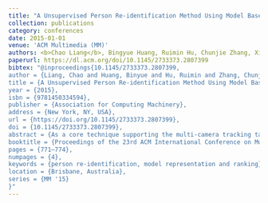 ```yaml
---
title: "A Unsupervised Person Re-identification Method Using Model Based Representation and Ranking"
collection: publications
category: conferences
date: 2015-01-01
venue: 'ACM Multimedia (MM)'
authors: <b>Chao Liang</b>, Bingyue Huang, Ruimin Hu, Chunjie Zhang, Xiao-Yuan Jing, Jing Xiao
paperurl: https://dl.acm.org/doi/10.1145/2733373.2807399
bibtex: "@inproceedings{10.1145/2733373.2807399,
author = {Liang, Chao and Huang, Binyue and Hu, Ruimin and Zhang, Chunjie and Jing, Xiaoyuan and Xiao, Jing},
title = {A Unsupervised Person Re-identification Method Using Model Based Representation and Ranking},
year = {2015},
isbn = {9781450334594},
publisher = {Association for Computing Machinery},
address = {New York, NY, USA},
url = {https://doi.org/10.1145/2733373.2807399},
doi = {10.1145/2733373.2807399},
abstract = {As a core technique supporting the multi-camera tracking task, person re-identification attracts increasing research interests in both academic and industrial communities. Its aim is to match individuals across a group of spatially non-overlapping surveillance cameras, which are usually interfered by various imaging conditions and object motions. Current methods mainly focus on robust feature representation and accurate distance measure, where intensive computations and expensive training samples prohibit their practical applications. To address the above problems, this paper proposes a new unsupervised person re-identification method featured by its competitive accuracy and high efficiency. Both merits stem from model based person image representation and ranking, with which, merely 4-dimension pixel-level features can achieve over 20\% matching rate at Rank 1 on the challenging VIPeR dataset.},
booktitle = {Proceedings of the 23rd ACM International Conference on Multimedia},
pages = {771–774},
numpages = {4},
keywords = {person re-identification, model representation and ranking},
location = {Brisbane, Australia},
series = {MM '15}
}"
---
```

